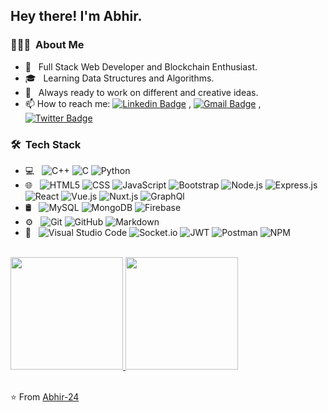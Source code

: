 <h2> Hey there! I'm Abhir.</h2>

<h3> 👨🏻‍💻 &nbsp;About Me </h3>

- 🤔 &nbsp; Full Stack Web Developer and Blockchain Enthusiast.
- 🎓 &nbsp; Learning Data Structures and Algorithms.
- 💼 &nbsp; Always ready to work on different and creative ideas.
- 📫 How to reach me:
[![Linkedin Badge](https://img.shields.io/badge/-LinkedIn-blue?style=flat-square&logo=Linkedin&logoColor=white&link=https://www.linkedin.com/in/abhir-raj-shrivastava-4a57711a0/)](https://www.linkedin.com/in/abhir-raj-shrivastava-4a57711a0/) 
, [![Gmail Badge](https://img.shields.io/badge/-Gmail-c14438?style=flat-square&logo=Gmail&logoColor=white&link=mailto:abhir.raj2410.com)](mailto:abhir.raj2410@gmail.com)
,[![Twitter Badge](https://img.shields.io/badge/-Abhir-1ca0f1?style=flat-square&logo=twitter&logoColor=white&link=https://twitter.com/raj_abhir)](https://twitter.com/raj_abhir)

<h3> 🛠 &nbsp;Tech Stack</h3>

- 💻 &nbsp;
  ![C++](https://img.shields.io/badge/-C++-333333?style=flat&logo=C%2B%2B&logoColor=00599C)
  ![C](https://img.shields.io/badge/-C-333333?style=flat&logo=C&logoColor=669BBC)
  ![Python](https://img.shields.io/badge/-Python-333333?style=flat&logo=python)
- 🌐 &nbsp;
  ![HTML5](https://img.shields.io/badge/-HTML5-333333?style=flat&logo=HTML5)
  ![CSS](https://img.shields.io/badge/-CSS-333333?style=flat&logo=CSS3&logoColor=1572B6)
  ![JavaScript](https://img.shields.io/badge/-JavaScript-333333?style=flat&logo=javascript)
  ![Bootstrap](https://img.shields.io/badge/-Bootstrap-333333?style=flat&logo=bootstrap&logoColor=563D7C)
  ![Node.js](https://img.shields.io/badge/-Node.js-333333?style=flat&logo=node.js)
  ![Express.js](https://img.shields.io/badge/-Express.js-333333?style=flat&logo=express.js)
  ![React](https://img.shields.io/badge/-React-333333?style=flat&logo=react)
  ![Vue.js](https://img.shields.io/badge/-Vue.js-333333?style=flat&logo=vue.js)
  ![Nuxt.js](https://img.shields.io/badge/-Nuxt.js-333333?style=flat&logo=nuxt.js)
  ![GraphQl](https://img.shields.io/badge/-GraphQl-333333?style=flat&logo=graphql)
- 🛢 &nbsp;
  ![MySQL](https://img.shields.io/badge/-MySQL-333333?style=flat&logo=mysql)
  ![MongoDB](https://img.shields.io/badge/-MongoDB-333333?style=flat&logo=mongodb)
  ![Firebase](https://img.shields.io/badge/-Firebase-333333?style=flat&logo=firebase)
- ⚙️ &nbsp;
  ![Git](https://img.shields.io/badge/-Git-333333?style=flat&logo=git)
  ![GitHub](https://img.shields.io/badge/-GitHub-333333?style=flat&logo=github)
  ![Markdown](https://img.shields.io/badge/-Markdown-333333?style=flat&logo=markdown)
- 🔧 &nbsp;
  ![Visual Studio Code](https://img.shields.io/badge/-Visual%20Studio%20Code-333333?style=flat&logo=visual-studio-code&logoColor=007ACC)
  ![Socket.io](https://img.shields.io/badge/-Socket.io-333333?style=flat&logo=socket.io)
  ![JWT](https://img.shields.io/badge/-JWT-333333?style=flat&logo=jsonwebtokens)
  ![Postman](https://img.shields.io/badge/-Postman-333333?style=flat&logo=postman)
  ![NPM](https://img.shields.io/badge/-NPM-333333?style=flat&logo=npm)

<br/>

<a href="https://github.com/Abhir-24">
  <img height="180em" src="https://github-readme-stats.vercel.app/api?username=Abhir-24&theme=buefy&show_icons=true" />
  <img height="180em" src="https://github-readme-stats.vercel.app/api/top-langs/?username=Abhir-24&theme=buefy&layout=compact" />
</a>

<br/>
<br/>

⭐️ From [Abhir-24](https://github.com/Abhir-24)

